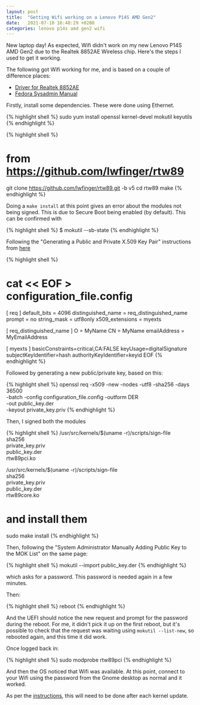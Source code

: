 ```yaml
---
layout: post
title:  "Getting Wifi working on a Lenovo P14S AMD Gen2"
date:   2021-07-10 16:48:29 +0200
categories: lenovo p14s amd gen2 wifi
---
```


New laptop day!  As expected, Wifi didn't work on my new Lenovo P14S AMD Gen2 due to the Realtek 8852AE Wireless chip.  Here's the steps I used to get it working.

The following got Wifi working for me, and is based on a couple of difference places:
- [Driver for Realtek 8852AE](https://github.com/lwfinger/rtw89)
- [Fedora Sysadmin Manual](https://docs.fedoraproject.org/en-US/fedora/f32/system-administrators-guide/kernel-module-driver-configuration/Working_with_Kernel_Modules/)

Firstly, install some dependencies.  These were done using Ethernet.

{% highlight shell %}
sudo yum install openssl kernel-devel mokutil keyutils
{% endhighlight %}

{% highlight shell %}
# from https://github.com/lwfinger/rtw89
git clone https://github.com/lwfinger/rtw89.git -b v5
cd rtw89
make
{% endhighlight %}

Doing a `make install` at this point gives an error about the modules not being signed.  This is due to Secure Boot being enabled (by default).  This can be confirmed with

{% highlight shell %}
$ mokutil --sb-state
{% endhighlight %}

Following the "Generating a Public and Private X.509 Key Pair" instructions from [here](https://docs.fedoraproject.org/en-US/fedora/f32/system-administrators-guide/kernel-module-driver-configuration/Working_with_Kernel_Modules/)

{% highlight shell %}
# cat << EOF > configuration_file.config
[ req ]
default_bits = 4096
distinguished_name = req_distinguished_name
prompt = no
string_mask = utf8only
x509_extensions = myexts

[ req_distinguished_name ]
O = MyName
CN = MyName
emailAddress = MyEmailAddress

[ myexts ]
basicConstraints=critical,CA:FALSE
keyUsage=digitalSignature
subjectKeyIdentifier=hash
authorityKeyIdentifier=keyid
EOF
{% endhighlight %}

Followed by generating a new public/private key, based on this:

{% highlight shell %}
 openssl req -x509 -new -nodes -utf8 -sha256 -days 36500 \
 -batch -config configuration_file.config -outform DER \
 -out public_key.der \
 -keyout private_key.priv
{% endhighlight %}

Then, I signed both the modules

{% highlight shell %}
/usr/src/kernels/$(uname -r)/scripts/sign-file \
 sha256 \
 private_key.priv \
 public_key.der \
 rtw89pci.ko

/usr/src/kernels/$(uname -r)/scripts/sign-file \
 sha256 \
 private_key.priv \
 public_key.der \
 rtw89core.ko

# and install them
sudo make install
{% endhighlight %}

Then, following the "System Administrator Manually Adding Public Key to the MOK List" on the same page:

{% highlight shell %}
mokutil --import public_key.der
{% endhighlight %}

which asks for a password.  This password is needed again in a few minutes.

Then:

{% highlight shell %}
reboot
{% endhighlight %}

And the UEFI should notice the new request and prompt for the password during the reboot.  For me, it didn't pick it up on the first reboot, but it's possible to check that the request was waiting using `mokutil --list-new`, so rebooted again, and this time it did work.

Once logged back in:

{% highlight shell %}
sudo modprobe rtw89pci
{% endhighlight %}

And then the OS noticed that Wifi was available.  At this point, connect to your Wifi using the password from the Gnome desktop as normal and it worked.

As per the [instructions](https://github.com/lwfinger/rtw89), this will need to be done after each kernel update.